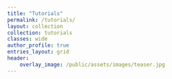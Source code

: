 ```yaml
---
title: "Tutorials"
permalink: /tutorials/
layout: collection
collection: tutorials
classes: wide
author_profile: true
entries_layout: grid
header:
    overlay_image: /public/assets/images/teaser.jpg
---
```

